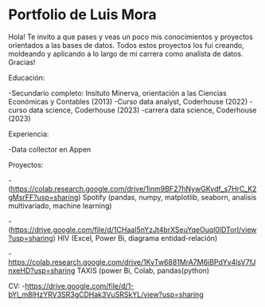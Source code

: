 # Portfolio de Luis Mora
Hola! Te invito a que pases y veas un poco mis conocimientos y proyectos orientados a las bases de datos. Todos estos proyectos los fui creando, moldeando y aplicando a lo largo de mi carrera como analista de datos. Gracias!

Educación:

-Secundario completo: Insituto Minerva, orientación a las Ciencias Económicas y Contables (2013)
-Curso data analyst, Coderhouse (2022)
-curso data science, Coderhouse (2023)
-carrera data science, Coderhouse (2023)


Experiencia:

 -Data collector en Appen





Proyectos:

-(https://colab.research.google.com/drive/1inm9BF27hNywGKvdf_s7HrC_K2gMsrFF?usp=sharing) Spotify (pandas, numpy, matplotlib, seaborn, analisis multivariado, machine learning)

-(https://drive.google.com/file/d/1CHaaI5nYzJt4brXSeuYqeOuql0lDTorI/view?usp=sharing) HIV (Excel, Power Bi, diagrama entidad-relación)

-https://colab.research.google.com/drive/1KyTw6881MrA7M6iBPdYv4lsV7fJnxeHD?usp=sharing TAXIS (power Bi, Colab, pandas(python)


CV:
-https://drive.google.com/file/d/1-bYl_m8IHzYRV3SR3gCDHak3VuSRSkYL/view?usp=sharing
